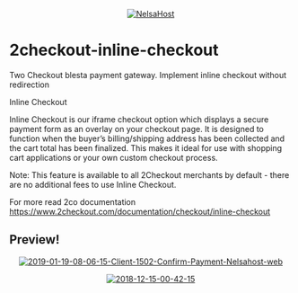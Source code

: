 <p align="center">
  <a href="https://nelsahost.com/" target="_blank" >
    <img alt="NelsaHost" src="https://nelsahost.com/img/logo.png" />
  </a>
</p>


# 2checkout-inline-checkout
Two Checkout blesta payment gateway. Implement inline checkout without redirection

Inline Checkout

Inline Checkout is our iframe checkout option which displays a secure payment form as an overlay on your checkout page. It is designed to function when the buyer’s billing/shipping address has been collected and the cart total has been finalized. This makes it ideal for use with shopping cart applications or your own custom checkout process.

Note: This feature is available to all 2Checkout merchants by default - there are no additional fees to use Inline Checkout.

For more read 2co documentation https://www.2checkout.com/documentation/checkout/inline-checkout

## Preview!
<p align="center">
<a href='https://postimg.cc/F1j1FhKr' target='_blank'><img src='https://i.postimg.cc/59rz30dC/2019-01-19-08-06-15-Client-1502-Confirm-Payment-Nelsahost-web.png' border='0' alt='2019-01-19-08-06-15-Client-1502-Confirm-Payment-Nelsahost-web'/></a></p>  
  <p align="center">
<a href='https://postimg.cc/q6CcGxSK' target='_blank'><img src='https://i.postimg.cc/wMwWgWkw/2018-12-15-00-42-15.png' border='0' alt='2018-12-15-00-42-15'/></a></p>
